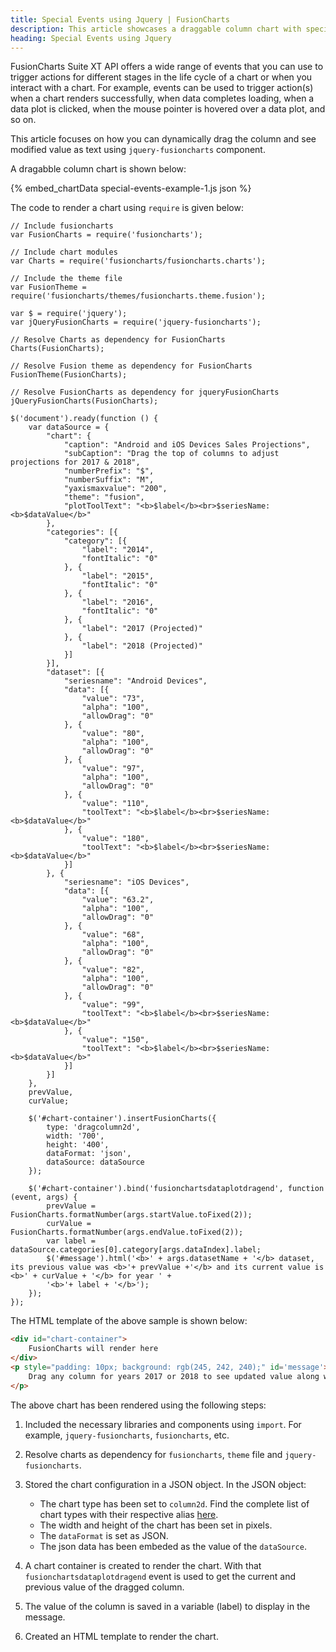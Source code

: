 ```yaml
---
title: Special Events using Jquery | FusionCharts
description: This article showcases a draggable column chart with special events.
heading: Special Events using Jquery
---
```


FusionCharts Suite XT API offers a wide range of events that you can use to trigger actions for different stages in the life cycle of a chart or when you interact with a chart. For example, events can be used to trigger action(s) when a chart renders successfully, when data completes loading, when a data plot is clicked, when the mouse pointer is hovered over a data plot, and so on.

This article focuses on how you can dynamically drag the column and see modified value as text using `jquery-fusioncharts` component.

A dragabble column chart is shown below:

{% embed_chartData special-events-example-1.js json %}

The code to render a chart using `require` is given below:

```
// Include fusioncharts
var FusionCharts = require('fusioncharts');

// Include chart modules
var Charts = require('fusioncharts/fusioncharts.charts');

// Include the theme file
var FusionTheme = require('fusioncharts/themes/fusioncharts.theme.fusion');

var $ = require('jquery');
var jQueryFusionCharts = require('jquery-fusioncharts');

// Resolve Charts as dependency for FusionCharts
Charts(FusionCharts); 

// Resolve Fusion theme as dependency for FusionCharts
FusionTheme(FusionCharts); 

// Resolve FusionCharts as dependency for jqueryFusionCharts
jQueryFusionCharts(FusionCharts); 

$('document').ready(function () {
    var dataSource = {
        "chart": {
            "caption": "Android and iOS Devices Sales Projections",
            "subCaption": "Drag the top of columns to adjust projections for 2017 & 2018",
            "numberPrefix": "$",
            "numberSuffix": "M",
            "yaxismaxvalue": "200",
            "theme": "fusion",
            "plotToolText": "<b>$label</b><br>$seriesName: <b>$dataValue</b>"
        },
        "categories": [{
            "category": [{
                "label": "2014",
                "fontItalic": "0"
            }, {
                "label": "2015",
                "fontItalic": "0"
            }, {
                "label": "2016",
                "fontItalic": "0"
            }, {
                "label": "2017 (Projected)"
            }, {
                "label": "2018 (Projected)"
            }]
        }],
        "dataset": [{
            "seriesname": "Android Devices",
            "data": [{
                "value": "73",
                "alpha": "100",
                "allowDrag": "0"
            }, {
                "value": "80",
                "alpha": "100",
                "allowDrag": "0"
            }, {
                "value": "97",
                "alpha": "100",
                "allowDrag": "0"
            }, {
                "value": "110",
                "toolText": "<b>$label</b><br>$seriesName: <b>$dataValue</b>"
            }, {
                "value": "180",
                "toolText": "<b>$label</b><br>$seriesName: <b>$dataValue</b>"
            }]
        }, {
            "seriesname": "iOS Devices",
            "data": [{
                "value": "63.2",
                "alpha": "100",
                "allowDrag": "0"
            }, {
                "value": "68",
                "alpha": "100",
                "allowDrag": "0"
            }, {
                "value": "82",
                "alpha": "100",
                "allowDrag": "0"
            }, {
                "value": "99",
                "toolText": "<b>$label</b><br>$seriesName: <b>$dataValue</b>"
            }, {
                "value": "150",
                "toolText": "<b>$label</b><br>$seriesName: <b>$dataValue</b>"
            }]
        }]
    },
    prevValue,
    curValue;

    $('#chart-container').insertFusionCharts({
        type: 'dragcolumn2d',
        width: '700',
        height: '400',
        dataFormat: 'json',
        dataSource: dataSource
    });

    $('#chart-container').bind('fusionchartsdataplotdragend', function (event, args) {
        prevValue = FusionCharts.formatNumber(args.startValue.toFixed(2));
        curValue = FusionCharts.formatNumber(args.endValue.toFixed(2));
        var label = dataSource.categories[0].category[args.dataIndex].label;
        $('#message').html('<b>' + args.datasetName + '</b> dataset, its previous value was <b>'+ prevValue +'</b> and its current value is <b>' + curValue + '</b> for year ' +
        '<b>'+ label + '</b>');
    });
});
```


The HTML template of the above sample is shown below:

```HTML
<div id="chart-container">
    FusionCharts will render here
</div>
<p style="padding: 10px; background: rgb(245, 242, 240);" id='message'>
    Drag any column for years 2017 or 2018 to see updated value along with the label
</p>
```

The above chart has been rendered using the following steps:

1. Included the necessary libraries and components using `import`. For example, `jquery-fusioncharts`, `fusioncharts`, etc.

2. Resolve charts as dependency for `fusioncharts`, `theme` file and `jquery-fusioncharts`. 

3. Stored the chart configuration in a JSON object. In the JSON object:
    * The chart type has been set to `column2d`. Find the complete list of chart types with their respective alias [here](https://www.fusioncharts.com/dev/chart-guide/list-of-charts).
    * The width and height of the chart has been set in pixels. 
    * The `dataFormat` is set as JSON.
    * The json data has been embeded as the value of the `dataSource`.

4. A chart container is created to render the chart. With that `fusionchartsdataplotdragend` event is used to get the current and previous value of the dragged column. 

5. The value of the column is saved in a variable (label) to display in the message.

6. Created an HTML template to render the chart.
